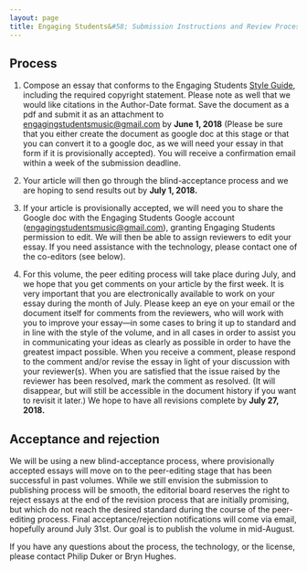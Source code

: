 ```yaml
---
layout: page
title: Engaging Students&#58; Submission Instructions and Review Process
---
```


## Process ## 

1. Compose an essay that conforms to the Engaging Students [Style Guide](/esstyle/), including the required copyright statement. Please note as well that we would like citations in the Author-Date format. Save the document as a pdf and submit it as an attachment to [engagingstudentsmusic@gmail.com](engagingstudentsmusic@gmail.com) by **June 1, 2018** (Please be sure that you either create the document as google doc at this stage or that you can convert it to a google doc, as we will need your essay in that form if it is provisionally accepted). You will receive a confirmation email within a week of the submission deadline. 

2. Your article will then go through the blind-acceptance process and we are hoping to send results out by **July 1, 2018.**

3. If your article is provisionally accepted, we will need you to share the Google doc with the Engaging Students Google account (engagingstudentsmusic@gmail.com), granting Engaging Students permission to edit. We will then be able to assign reviewers to edit your essay. If you need assistance with the technology, please contact one of the co-editors (see below).

4. For this volume, the peer editing process will take place during July, and we hope that you get comments on your article by the first week. It is very important that you are electronically available to work on your essay during the month of July. Please keep an eye on your email or the document itself for comments from the reviewers, who will work with you to improve your essay—in some cases to bring it up to standard and in line with the style of the volume, and in all cases in order to assist you in communicating your ideas as clearly as possible in order to have the greatest impact possible. When you receive a comment, please respond to the comment and/or revise the essay in light of your discussion with your reviewer(s). When you are satisfied that the issue raised by the reviewer has been resolved, mark the comment as resolved. (It will disappear, but will still be accessible in the document history if you want to revisit it later.) We hope to have all revisions complete by **July 27, 2018.**

## Acceptance and rejection ##

We will be using a new blind-acceptance process, where provisionally accepted essays will move on to the peer-editing stage that has been successful in past volumes. While we still envision the submission to publishing process will be smooth, the editorial board reserves the right to reject essays at the end of the revision process that are initially promising, but which do not reach the desired standard during the course of the peer-editing process.
Final acceptance/rejection notifications will come via email, hopefully around July 31st. Our goal is to publish the volume in mid-August.

If you have any questions about the process, the technology, or the license, please contact Philip Duker or Bryn Hughes.
